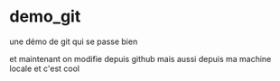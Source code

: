 # demo_git
une démo de git qui se passe bien

et maintenant on modifie depuis github
mais aussi depuis ma machine locale et c'est cool
